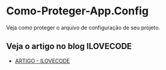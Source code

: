 # Como-Proteger-App.Config
Veja como proteger o arquivo de configuração de seu projeto.

## Veja o artigo no blog ILOVECODE
- [ARTIGO - ILOVECODE](https://ilovecode.com.br/como-proteger-app-config-web-config-atraves-do-c)
